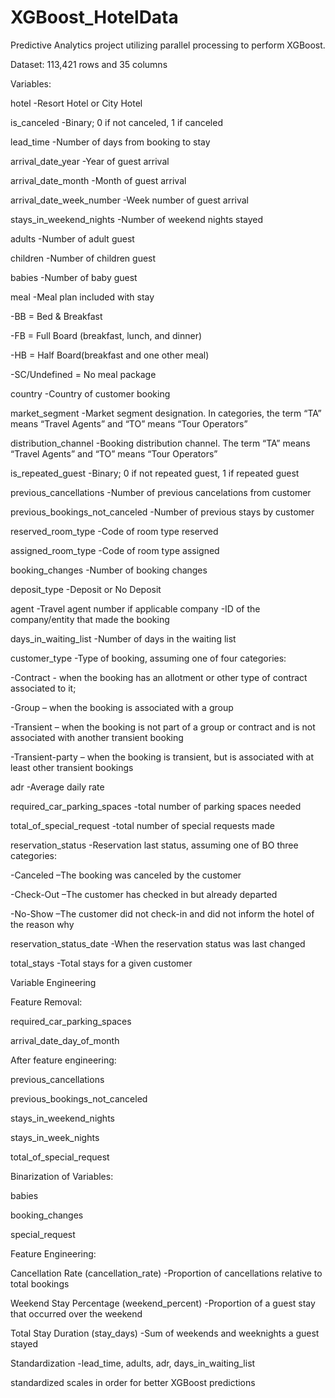# XGBoost_HotelData
Predictive Analytics project utilizing parallel processing to perform XGBoost.


Dataset: 113,421 rows and 35 columns


Variables:

hotel -Resort Hotel or City Hotel

is_canceled -Binary; 0 if not canceled, 1 if canceled

lead_time -Number of days from booking to stay

arrival_date_year -Year of guest arrival

arrival_date_month -Month of guest arrival

arrival_date_week_number -Week number of guest arrival

stays_in_weekend_nights -Number of weekend nights stayed

adults -Number of adult guest

children -Number of children guest

babies  -Number of baby guest

meal -Meal plan included with stay

-BB = Bed & Breakfast

-FB = Full Board (breakfast, lunch, and dinner)

-HB = Half Board(breakfast and one other meal)

-SC/Undefined = No meal package

country -Country of customer booking

market_segment -Market segment designation. In categories, the term “TA” means “Travel Agents” and “TO” means “Tour Operators”

distribution_channel -Booking distribution channel. The term “TA” means “Travel Agents” and “TO” means “Tour Operators”

is_repeated_guest -Binary; 0 if not repeated guest, 1 if repeated guest

previous_cancellations -Number of previous cancelations from customer

previous_bookings_not_canceled -Number of previous stays by customer

reserved_room_type -Code of room type reserved

assigned_room_type -Code of room type assigned

booking_changes -Number of booking changes

deposit_type -Deposit or No Deposit

agent -Travel agent number if applicable company -ID of the company/entity that made the booking

days_in_waiting_list -Number of days in the waiting list

customer_type -Type of booking, assuming one of four categories:

-Contract - when the booking has an allotment or other type of contract associated to it;

-Group – when the booking is associated with a group

-Transient – when the booking is not part of a group or contract and is not associated with another transient booking

-Transient-party – when the booking is transient, but is associated with at least other transient bookings

adr -Average daily rate

required_car_parking_spaces -total number of parking spaces needed

total_of_special_request -total number of special requests made

reservation_status -Reservation last status, assuming one of BO three categories:

-Canceled –The booking was canceled by the customer

-Check-Out –The customer has checked in but already departed

-No-Show –The customer did not check-in and did not inform the hotel of the reason why

reservation_status_date -When the reservation status was last changed

total_stays -Total stays for a given customer



Variable Engineering


Feature Removal:

required_car_parking_spaces

arrival_date_day_of_month

After feature engineering:

previous_cancellations

previous_bookings_not_canceled

stays_in_weekend_nights

stays_in_week_nights

total_of_special_request



Binarization of Variables:

babies

booking_changes

special_request



Feature Engineering:

Cancellation Rate (cancellation_rate) -Proportion of cancellations relative to total bookings

Weekend Stay Percentage (weekend_percent) -Proportion of a guest stay that occurred over the weekend

Total Stay Duration (stay_days) -Sum of weekends and weeknights a guest stayed

Standardization -lead_time, adults, adr, days_in_waiting_list

standardized scales in order for better XGBoost predictions






